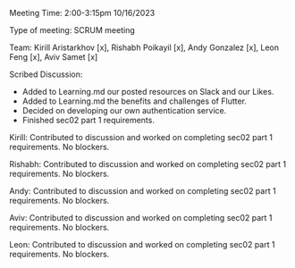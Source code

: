 Meeting Time: 2:00-3:15pm 10/16/2023

Type of meeting: SCRUM meeting

Team: Kirill Aristarkhov [x], Rishabh Poikayil [x], Andy Gonzalez [x], Leon Feng [x], Aviv Samet [x]

Scribed Discussion:

- Added to Learning.md our posted resources on Slack and our Likes.
- Added to Learning.md the benefits and challenges of Flutter.
- Decided on developing our own authentication service.
- Finished sec02 part 1 requirements.


Kirill: Contributed to discussion and worked on completing sec02 part 1 requirements. No blockers.

Rishabh: Contributed to discussion and worked on completing sec02 part 1 requirements. No blockers.

Andy: Contributed to discussion and worked on completing sec02 part 1 requirements. No blockers.

Aviv: Contributed to discussion and worked on completing sec02 part 1 requirements. No blockers.

Leon: Contributed to discussion and worked on completing sec02 part 1 requirements. No blockers.
